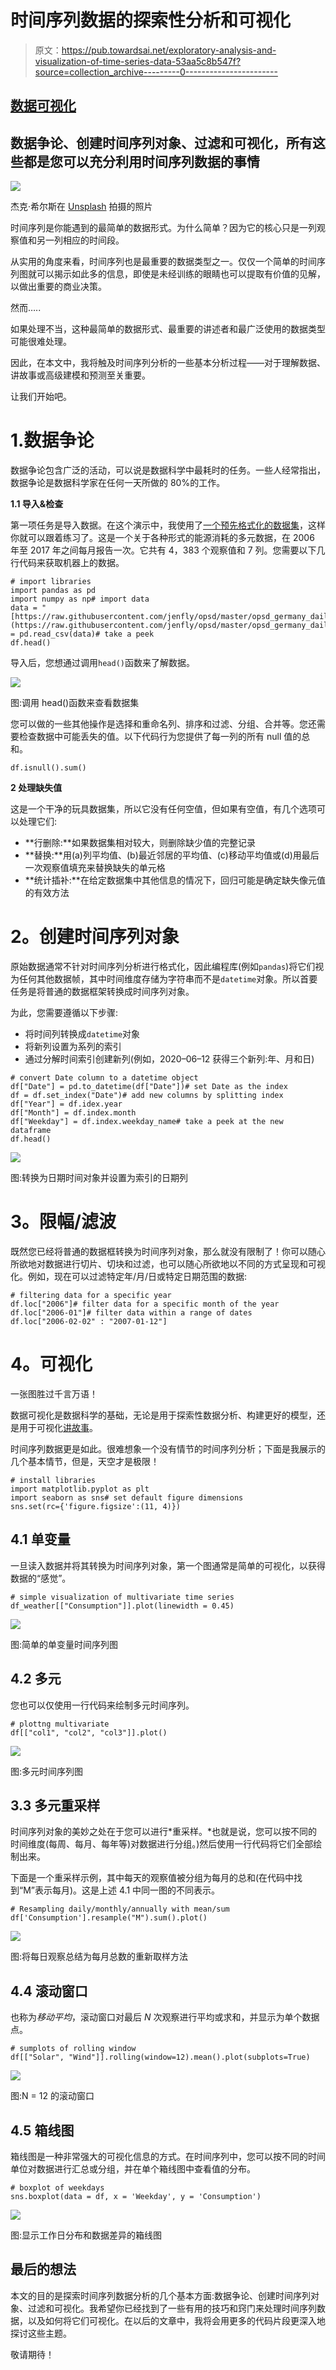 # 时间序列数据的探索性分析和可视化

> 原文：<https://pub.towardsai.net/exploratory-analysis-and-visualization-of-time-series-data-53aa5c8b547f?source=collection_archive---------0----------------------->

## [数据可视化](https://towardsai.net/p/category/data-visualization)

## 数据争论、创建时间序列对象、过滤和可视化，所有这些都是您可以充分利用时间序列数据的事情

![](img/e9bd1b5621b656658831e57441ef471c.png)

杰克·希尔斯在 [Unsplash](https://unsplash.com?utm_source=medium&utm_medium=referral) 拍摄的照片

时间序列是你能遇到的最简单的数据形式。为什么简单？因为它的核心只是一列观察值和另一列相应的时间段。

从实用的角度来看，时间序列也是最重要的数据类型之一。仅仅一个简单的时间序列图就可以揭示如此多的信息，即使是未经训练的眼睛也可以提取有价值的见解，以做出重要的商业决策。

然而…..

如果处理不当，这种最简单的数据形式、最重要的讲述者和最广泛使用的数据类型可能很难处理。

因此，在本文中，我将触及时间序列分析的一些基本分析过程——对于理解数据、讲故事或高级建模和预测至关重要。

让我们开始吧。

# 1.数据争论

数据争论包含广泛的活动，可以说是数据科学中最耗时的任务。一些人经常指出，数据争论是数据科学家在任何一天所做的 80%的工作。

**1.1 导入&检查**

第一项任务是导入数据。在这个演示中，我使用了[一个预先格式化的数据集](https://raw.githubusercontent.com/jenfly/opsd/master/opsd_germany_daily.csv)，这样你就可以跟着练习了。这是一个关于各种形式的能源消耗的多元数据，在 2006 年至 2017 年之间每月报告一次。它共有 4，383 个观察值和 7 列。您需要以下几行代码来获取机器上的数据。

```
# import libraries
import pandas as pd
import numpy as np# import data
data = "[https://raw.githubusercontent.com/jenfly/opsd/master/opsd_germany_daily.csv](https://raw.githubusercontent.com/jenfly/opsd/master/opsd_germany_daily.csv)"df = pd.read_csv(data)# take a peek 
df.head()
```

导入后，您想通过调用`head()`函数来了解数据。

![](img/10a8643ba73dd7abcdd72b68dd4d541c.png)

图:调用 head()函数来查看数据集

您可以做的一些其他操作是选择和重命名列、排序和过滤、分组、合并等。您还需要检查数据中可能丢失的值。以下代码行为您提供了每一列的所有 null 值的总和。

```
df.isnull().sum()
```

**2 处理缺失值**

这是一个干净的玩具数据集，所以它没有任何空值，但如果有空值，有几个选项可以处理它们:

*   **行删除:**如果数据集相对较大，则删除缺少值的完整记录
*   **替换:**用(a)列平均值、(b)最近邻居的平均值、(c)移动平均值或(d)用最后一次观察值填充来替换缺失的单元格
*   **统计插补:**在给定数据集中其他信息的情况下，回归可能是确定缺失像元值的有效方法

# **2。创建时间序列对象**

原始数据通常不针对时间序列分析进行格式化，因此编程库(例如`pandas`)将它们视为任何其他数据帧，其中时间维度存储为字符串而不是`datetime`对象。所以首要任务是将普通的数据框架转换成时间序列对象。

为此，您需要遵循以下步骤:

*   将时间列转换成`datetime`对象
*   将新列设置为系列的索引
*   通过分解时间索引创建新列(例如，2020–06–12 获得三个新列:年、月和日)

```
# convert Date column to a datetime object
df["Date"] = pd.to_datetime(df["Date"])# set Date as the index
df = df.set_index("Date")# add new columns by splitting index
df["Year"] = df.idex.year
df["Month"] = df.index.month
df["Weekday"] = df.index.weekday_name# take a peek at the new dataframe
df.head()
```

![](img/4cd713fdc19fde7987e9b6894b7a2500.png)

图:转换为日期时间对象并设置为索引的日期列

# **3。限幅/滤波**

既然您已经将普通的数据框转换为时间序列对象，那么就没有限制了！你可以随心所欲地对数据进行切片、切块和过滤，也可以随心所欲地以不同的方式呈现和可视化。例如，现在可以过滤特定年/月/日或特定日期范围的数据:

```
# filtering data for a specific year
df.loc["2006"]# filter data for a specific month of the year
df.loc["2006-01"]# filter data within a range of dates
df.loc["2006-02-02" : "2007-01-12"]
```

# **4。可视化**

一张图胜过千言万语！

数据可视化是数据科学的基础，无论是用于探索性数据分析、构建更好的模型，还是用于可视化[讲故事](https://towardsdatascience.com/storytelling-with-data-a-data-visualization-guide-for-business-professionals-97d50512b407)。

时间序列数据更是如此。很难想象一个没有情节的时间序列分析；下面是我展示的几个基本情节，但是，天空才是极限！

```
# install libraries
import matplotlib.pyplot as plt
import seaborn as sns# set default figure dimensions
sns.set(rc={'figure.figsize':(11, 4)})
```

## 4.1 单变量

一旦读入数据并将其转换为时间序列对象，第一个图通常是简单的可视化，以获得数据的“感觉”。

```
# simple visualization of multivariate time series
df_weather[["Consumption"]].plot(linewidth = 0.45)
```

![](img/4d2989840844fa2ced48423dec080b5a.png)

图:简单的单变量时间序列图

## 4.2 多元

您也可以仅使用一行代码来绘制多元时间序列。

```
# plottng multivariate
df[["col1", "col2", "col3"]].plot()
```

![](img/a78b087910a8442cd1a27de0d9772ed3.png)

图:多元时间序列图

## 3.3 多元重采样

时间序列对象的美妙之处在于您可以进行*重采样。*也就是说，您可以按不同的时间维度(每周、每月、每年等)对数据进行分组。)然后使用一行代码将它们全部绘制出来。

下面是一个重采样示例，其中每天的观察值被分组为每月的总和(在代码中找到“M”表示每月)。这是上述 4.1 中同一图的不同表示。

```
# Resampling daily/monthly/annually with mean/sum
df['Consumption'].resample("M").sum().plot()
```

![](img/4941200c1b90bb37a7669dd80165492f.png)

图:将每日观察总结为每月总数的重新取样方法

## 4.4 滚动窗口

也称为*移动平均*，滚动窗口对最后 *N* 次观察进行平均或求和，并显示为单个数据点。

```
# sumplots of rolling window
df[["Solar", "Wind"]].rolling(window=12).mean().plot(subplots=True)
```

![](img/d4f8138084bd868ef6151ab252647aae.png)

图:N = 12 的滚动窗口

## 4.5 箱线图

箱线图是一种非常强大的可视化信息的方式。在时间序列中，您可以按不同的时间单位对数据进行汇总或分组，并在单个箱线图中查看值的分布。

```
# boxplot of weekdays
sns.boxplot(data = df, x = 'Weekday', y = 'Consumption')
```

![](img/ce4a7e33d3e53cd33341dd3e0019744f.png)

图:显示工作日分布和数据差异的箱线图

## 最后的想法

本文的目的是探索时间序列数据分析的几个基本方面:数据争论、创建时间序列对象、过滤和可视化。我希望你已经找到了一些有用的技巧和窍门来处理时间序列数据，以及如何将它们可视化。在以后的文章中，我将会用更多的代码片段更深入地探讨这些主题。

敬请期待！